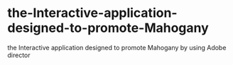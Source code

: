 # the-Interactive-application-designed-to-promote-Mahogany
the Interactive application designed to promote Mahogany by using Adobe director
